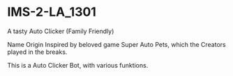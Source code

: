 # IMS-2-LA_1301
A tasty Auto Clicker (Family Friendly)

Name Origin Inspired by beloved game Super Auto Pets, which the Creators played in the breaks.

This is a Auto Clicker Bot, with various funktions.
